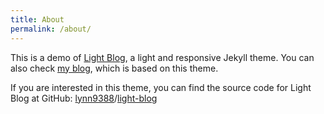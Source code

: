 ```yaml
---
title: About
permalink: /about/
---
```


This is a demo of [Light Blog](https://github.com/lynn9388/light-blog), a light and responsive Jekyll theme. You can also check [my blog](https://lynn9388.github.io/), which is based on this theme.

If you are interested in this theme, you can find the source code for Light Blog at GitHub: [lynn9388](https://github.com/lynn9388)/[light-blog](https://github.com/lynn9388/light-blog)
